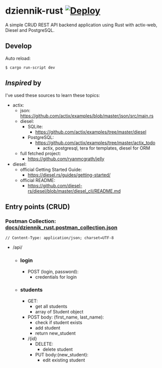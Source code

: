 <!---
  MIT License
  Copyright (c) 2019 Jakub Koralewski
-->
# dziennik-rust [![Deploy](https://www.herokucdn.com/deploy/button.png)](https://heroku.com/deploy)

A simple CRUD REST API backend application using Rust with actix-web, Diesel and PostgreSQL.

## Develop

Auto reload:
```
$ cargo run-script dev
```

## *Inspired* by

I've used these sources to learn these topics:

- actix:
  - json: https://github.com/actix/examples/blob/master/json/src/main.rs
  - diesel:
    - SQLite:
      - https://github.com/actix/examples/tree/master/diesel
    - PostgreSQL:
      - https://github.com/actix/examples/tree/master/actix_todo
        - actix, postgresql, tera for templates, diesel for ORM
  - full fetched project:
    - https://github.com/ryanmcgrath/jelly
- diesel:
  - official Getting Started Guide:
    - https://diesel.rs/guides/getting-started/
  - official README:
    - https://github.com/diesel-rs/diesel/blob/master/diesel_cli/README.md


## Entry points (CRUD)

### Postman Collection: [docs/dziennik_rust.postman_collection.json](docs/dziennik_rust.postman_collection.json)


`// Content-Type: application/json; charset=UTF-8`

- /api/
  - ### login
    - POST (login, password):
      - credentials for login 
  - ### students
    - GET:
      - get all students
      - array of Student object
    - POST body: (first_name, last_name):
      - check if student exists
      - add student
      - return new_student
    - /{id}
      - DELETE:
        - delete student
      - PUT body:(new_student):
        - edit existing student